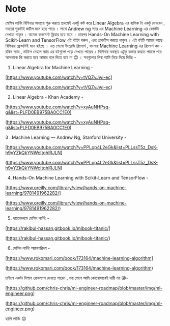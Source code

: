 # Note


মেশিন লার্নিং বিগিনার অবস্থায় শুরু করতে প্রথমেই একটু কষ্ট করে Linear Algebra এর ব্যসিক টা একটু দেখবেন ,
নয়তো শুরুটাই জটিল মনে হতে পারে । সাথে Andrew ng স্যার এর Machine Learning এর কোর্সটা দেখতে থাকুন ।
অনেক কনসেপ্ট ক্লিয়ার হয়ে যাবে । তারপর Hands-On Machine Learning with Scikit-Learn and TensorFlow এই বইটা পরুন ,
এবং প্রাকটিস করতে থাকুন । এই বইটি আমার কাছে বিগিনার ফ্রেন্ডলিই  মনে হইছে । এত গেলো ইংরেজি রিসোর্স , 
বাংলায় Machine Learning  এর রিসোর্স কম - রকিব স্যার , নাফিস নেহাল স্যার এর বইগুলো পড়ে দেখতে পারেন ।
বিগিনার অবস্থায় এটুকু কভার করতে পারলে পরে আপনাকে কি করতে হবে আমার বলে দিতে হবে না 😊 ।
সবগুলোর লিঙ্ক আমি নিচে দিয়ে দিচ্ছি -

1. Linear Algebra for Machine Learning - 

[https://www.youtube.com/watch?v=tVQZvJwi-ec]

(https://www.youtube.com/watch?v=tVQZvJwi-ec)

2. Linear Algebra - Khan Academy - 

[https://www.youtube.com/watch?v=xyAuNHPsq-g&list=PLFD0EB975BA0CC1E0]

(https://www.youtube.com/watch?v=xyAuNHPsq-g&list=PLFD0EB975BA0CC1E0)


3 . Machine Learning — Andrew Ng, Stanford University - 

[https://www.youtube.com/watch?v=PPLop4L2eGk&list=PLLssT5z_DsK-h9vYZkQkYNWcItqhlRJLN]

(https://www.youtube.com/watch?v=PPLop4L2eGk&list=PLLssT5z_DsK-h9vYZkQkYNWcItqhlRJLN)


4. Hands-On Machine Learning with Scikit-Learn and TensorFlow - 

[https://www.oreilly.com/library/view/hands-on-machine-learning/9781491962282/]

(https://www.oreilly.com/library/view/hands-on-machine-learning/9781491962282/)


5. হাতেকলমে মেশিন লার্নিং - 

[https://rakibul-hassan.gitbook.io/mlbook-titanic/]

(https://rakibul-hassan.gitbook.io/mlbook-titanic/)


6. মেশিন লার্নিং অ্যালগরিদম - 

[https://www.rokomari.com/book/173164/machine-learning-algorithm]

(https://www.rokomari.com/book/173164/machine-learning-algorithm)


চাইলে একটা বিশাল রোডম্যাপ দেখতে পারেন , ভয় পেলে আমি কোনোভাবেই দায়ী নয় 😜- 


[https://github.com/chris-chris/ml-engineer-roadmap/blob/master/img/ml-engineer.png]

(https://github.com/chris-chris/ml-engineer-roadmap/blob/master/img/ml-engineer.png)

হ্যাপি লার্নিং 😍

